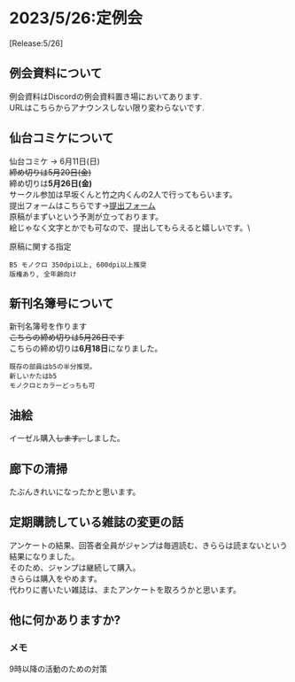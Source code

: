 # 2023/5/26:定例会
[Release:5/26]

## 例会資料について
例会資料はDiscordの例会資料置き場においてあります.\
URLはこちらからアナウンスしない限り変わらないです.

## 仙台コミケについて
仙台コミケ -> 6月11日(日)\
~~締め切りは5月20日(金)~~\
締め切りは**5月26日(金)**\
サークル参加は早坂くんと竹之内くんの2人で行ってもらいます。\
提出フォームはこちらです->[提出フォーム](https://forms.gle/qTz17hSLubwvSjcn6)\
原稿がまずいという予測が立っております。\
絵じゃなく文字とかでも可なので、提出してもらえると嬉しいです。\

原稿に関する指定
```
B5 モノクロ 350dpi以上, 600dpi以上推奨
版権あり, 全年齢向け
```

## 新刊名簿号について
新刊名簿号を作ります\
~~こちらの締め切りは5月26日です~~\
こちらの締め切りは**6月18日**になりました。

```
既存の部員はb5の半分推奨。
新しいかたはb5
モノクロとカラーどっちも可
```

## 油絵
イーゼル購入~~します。~~しました。

## 廊下の清掃
たぶんきれいになったかと思います。

## 定期購読している雑誌の変更の話
アンケートの結果、回答者全員がジャンプは毎週読む、きららは読まないという結果になりました。\
そのため、ジャンプは継続して購入。\
きららは購入をやめます。\
代わりに書いたい雑誌は、またアンケートを取ろうかと思います。

## 他に何かありますか?

### メモ
9時以降の活動のための対策
